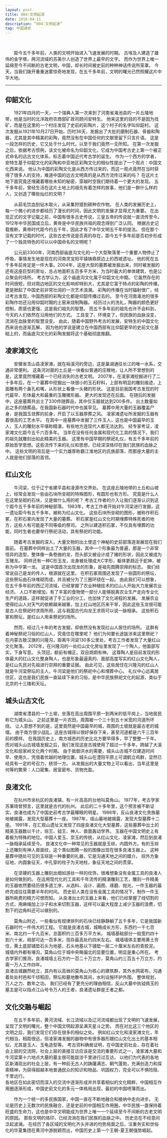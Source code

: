 ```yaml
---
layout: post
title: 004:文明起源
date: 2018-04-11
description: “004:文明起源”
tag: 中国通史
---
```


<br/>

&emsp;&emsp;距今五千多年前，人类的文明开始进入飞速发展的时期。
古埃及人建造了雄伟的金字塔，两河流域的苏美尔人创造了世界上最早的文字。
而作为世界上唯一延绵至今不间断的古老文明，中国，却长时间被史前的种种神话传说所笼罩。
今天，当我们拨开重重迷雾惊奇地发现，在五千多年前，文明的曙光已然照耀这片中华大地。

***


## 仰韶文化

&emsp;&emsp;1921年四月的一天，一个瑞典人第一次来到了河南省渑池县的一片丘陵地带，他是当时的北洋政府农商部矿政司顾问安特生。
他来这里的目的不是因为找矿，而是在这里的一个村庄发现了史前的彩陶片，这个村子的名字叫仰韶村。
这次发掘从1921年10月27日开始，历时36天，发掘出了大批的磨制石器、骨器和陶器，尤其是其中精美的彩陶，竟然没有在中国任何的文献里留下只言片语。
这是一段怎样的历史，它又处于什么时代，以至于我们竟然一无所知。
在第一次发掘之后，依据考古惯例，该文化被命名为仰韶文化，它成为中国考古史上第一个被正式命名的远古文化体系，标志着中国近代考古学的诞生。
作为一个西方的学者，安特生基于仰韶文化的彩陶和中亚地区彩陶文化的相似性提出了一个观点：中国文化西来说。
他认为中国的彩陶文化是从西方传过来的，而这一观点竟然在当时获得了很多人的支持，难道中国的远古文明真的是从西方流传过来的吗？
在这片土地下面究竟还埋藏着哪些未知的秘密，穿越时空我们期待着一个更大的发现。
五千多年前，曾经生活在这片土地上的祖先有着怎样的故事，他们是一群什么样的人，又创造了哪些灿烂的文明？

&emsp;&emsp;从茹毛饮血到钻木取火，从采集狩猎到耕种农作物。
在人类的发展历史上，每一个微小的进步都经历了漫长的时间，因此文明的发展才显得尤为重要。 
在出现正式的文字记载之前，中国有很多古史传说，三皇五帝的传说就一直流传至今。
1912年中华民国成立后，黄帝是中华民族共祖的观念得到广泛认同。
根据古史记载推断，黄帝时代距今约五千年，因此才有了中华文明五千年的提法。
但在那个没有文字记载的时代，这些古史传说是否真的存在，距今五千多年前是否初步形成了一个独具特色的可以以中国命名的文明呢？ 

&emsp;&emsp;公元前3300年，河南西部庙底沟文化的一个大型聚落里一个重要人物停止了呼吸，事情发生地是现在的河南灵宝阳平镇铸鼎原边上的西坡遗址。
他的死在五千多年前肯定是一件大事。2004年，这座大型的墓葬被发掘出来，同时被发掘的还有这座巨型的房址，总占地面积五百多平方米，为当时最大的单体建筑，也是公众聚会的场所。 
考古学认为，这个庙底沟文化属于仰韶文化中期。
它虽然存在的时间很短，但对周边地区的文化影响却特别大，尤其是它富于特点的彩陶的传播，更是掀起了中国史前非常壮阔的一次艺术浪潮。
彩陶的传播在当时辐射很广，经过考古发现，中国西部的彩陶文化都是仰韶传播过去的。
至今在河南渑池的很多彩陶作坊还沿用仰韶时期的土窑来烧制陶器。
经历过火的洗礼，陶器的颜色更好控制，质感也更强，这是我们祖先的智慧。
而五千多年前的祖先也许不会料到，今天的人们依然在沿用他们的方式。
工具变了，环境变了，但民族的血脉没变，流淌在血脉里的智慧没变。
由此，随着中国野外考古的发展，安特生的中国文化西来说也逐渐瓦解，
因为他的学说是建立在中国西部有比仰韶更早的史前文化基础上的，而庙底沟文化的彩陶发掘将这个基础彻底推翻。

## 凌家滩文化

&emsp;&emsp;安徽省含山县凌家滩，就在裕溪河的旁边，这是巢湖通往长江的唯一水系，交通非常便利。
这条河对面的土丘是一块看似普通的庄稼地，让人所不曾想到的是，这里竟然埋藏着一个已经消失的古老文明。
2007年，在凌家滩挖掘进行了二十多年后，在一个墓葬中挖掘出一块很小的玉石籽料，上部有明显的雕刻痕迹，上面雕有两个鼻孔和嘴，从形状上看像一头猪的形状。
这是目前我国考古发现的时代最早、形体最大和最重的玉雕猪形器。
更大的发现还在后面。
在随后的发掘中，这座墓葬共出土了330件随葬品，其中仅玉器就达到200多件。
出土数量如此之多的随葬品，在我国新石器时代中也属罕见。
墓葬中用大量的玉器覆盖尸身，是我国玉敛葬的前身，开启了以玉器厚葬之风。
凌家滩遗址所发掘的玉器有着很高的工艺水平。
在其中一座墓葬中发掘了三件玉人，这也是中国最早的玉人，玉人的雕刻水平堪称精湛，有些地方连现代人都无法达到。
经专家考证，凌家滩文化距今五千六百多年。
当年在没有任何金属和现代化工具的情况下，我们的祖先就雕刻出如此精美的玉器。
这里有中国早期的祭祀礼仪，有五千多年前的原始哲学思想。这些流传下来的礼仪和思想，已经深深烙印在我们民族的血脉之中。
这些文明的背后是一个实力雄厚称霸江淮地区的氏族部落，而那座大墓的主人就是他们部落的首领。 

## 红山文化

&emsp;&emsp;牛河梁，位于辽宁省建平县和凌源市交界处。
在这座丘陵地带的土丘和山坡上，经常会发现一些由石块所垒砌的特殊图形，有圆形也有方形。
究竟是什么人在这里垒砌的石块，又是做什么用的呢？
考古工作者的介入让我们逐渐认识到这个距今五千多年前的神秘部落。
1983年，考古工作者开始对牛河梁进行发掘，这一遗址距今有五千多年，被称为红山文化。
这些石块所垒砌的图形，被称作积石冢，在积石冢内发现了大量的墓葬。
积石冢是红山文化时期埋葬特殊死者的地方，这些人有可能是不同等级的祭司。
之所以建造积石冢，不仅具有埋葬的功能，同时生者也要举行祭祀活动，具有祭祀的功能。

&emsp;&emsp;随着考古发掘的深入，大量文物的出土使这个神秘的史前部落逐渐展现在我们面前。
在墓葬中同样出土了大量的玉器，其中一个形象最为普遍，那是一个非常怪异的造型，整体像一条卷曲的龙，而头部又被设计成了猪的形状，因此又被成为玉猪龙。
同样还有一种C形玉龙，龙身被处理成大C字形，躯体更趋近于蛇神，被称为中华第一龙。
这是中国首次出现龙的形象，是祖先图腾崇拜的标志。
我们经常说自己是龙的传人，根源就在这里。
在积石冢周围还发现了一些圆形的祭坛，这些祭坛由石块堆砌而成，并且被分为了三圈环绕在一起。
由此我们可以想象，在五千多年前的西辽河流域，已经掌握了农业种植技术的红山人开始大力发展农业经济。
人口不断增加，有了丰富的食物使一部分人能够脱离农业生产走向专业化生产的道路，这样就促进了手工业的分工，也加快了文化进程的发展。
发展农业使得红山人对天气的依赖越来越重，加上红山地区历来干旱，因此这些玉龙很可能是古人在祭祀时求雨所用，这与我国古代向龙王求雨可以说一脉相承。 
这些积石冢和祭坛，是红山人用来祭祀的场所。


&emsp;&emsp;然而，经过几十年的考古发掘，却依然没有发现红山人居住的场所。 
这群有着神秘祭祀习俗的红山人，究竟住在哪里呢？
他们为何要长途跋涉来这里祭祀？
在内蒙古敖汉旗的兴隆沟，距离牛河梁130多公里处，考古工作者发现了大量红山文化聚落。
2012年，在兴隆沟的一处红山文化房址里发现了一个陶人，他面部写实，下身写意。 头顶冠，额前有帽正，双目炯炯有神。
这尊陶人是目前发现的形体最大的红山文化整身陶人，也是形象最逼真的、面部高度写实的红山文化陶人，是红山先民对先祖进行崇拜的重要证据。
由此可见，这些居住在兴隆沟的红山人就是牛河梁祭坛的主人，牛河梁是他们的祭祀中心和埋葬中心。 
礼仪中心远离居住区，这也是我们民族一直延续下来的习俗，是中华民族祭祀文化的起源，类似于北京的十三陵和天坛。


## 城头山古文化

&emsp;&emsp;湖南省澧县的一个土坡，坐落在高出周围平原一到两米的低平岗上，当地居民称它为城头山。
之前这里是一片农田，周围被一个三十到五十米宽的河道所环绕。
让人意想不到的是，这里竟然是中国最早的城，周围的土坡就是最古老的城墙。
由于南方很少战乱，这座古城得以很好保存下来，甚至河道都是六千三百年前的模样。
在我国历史上，南方城邑的历史比北方要早得多，早了整整一千年。
而对城头山古城墙发掘之后，我们发现这座古城使用了超过一千多年，跨越了大溪文化和屈家岭文化两个时期。
由于抵御洪水的需要，城头山古城不仅建造时间早、使用久，凭借着优越的地理位置，城头山在澧阳平原上可谓鹤立鸡群，显然已经具有一定的号召力，统领一方。
从发掘出的大量文物上可以看出，当年这里是何等的繁荣：人口密集、居室密布、货物充盈。


## 良渚文化

&emsp;&emsp;在杭州市余杭区的良渚镇，有一片高高的台地叫莫角山。
1977年，考古学家苏秉琦曾预言，这里就是古代的杭州。
此后的二十多年里，这个预言被不断证实，良渚也成为了中国史前考古学最耀眼的明星。
1986年，反山良渚文化贵族墓地被揭露，发现大型墓葬十一座。
1987年，瑶山墓地被揭露，发现大型墓葬十二座。
1991年，在汇观山遗址又发现了四座良渚文化大型墓葬，这些墓葬中出土的精美玉器数以千计，琮王、钺王、神人、兽面轰动学界。
玉器在中国文明史上有着极为特殊的地位。中国人爱玉、崇玉的传统，从红山文化、凌家滩，然后到良渚一脉相承延续至今。
良渚文化中一种常见的玉器就是玉琮，内圆外方。有的玉琮上还雕刻有神人兽面纹，这个类似图腾一般的图像出现在很多良渚玉器上。
这种墓葬中随处可见的玉琮是一种重要的礼器，它是沟通天地之间的媒介。
琮外方象征地，内圆象征天，中孔穿的柱子为天地柱，象征天地之间的贯穿。

&emsp;&emsp;在坚硬的玉器上雕刻出细如游丝一样的纹饰，很难想象没有金属工具的良渚人是如何做到的。
在运用现代化的工具和千年流传的精湛雕刻工艺，雕刻一件精美的玉器依然要经历很多道工序，从选料、设计、画图、琢磨、抛光，一件玉器的最终完成往往需要半年的时间。
而史前人类在没有金属工具的情况下，制作一件玉器所耗费的精力可想而知。
从良渚出土的玉器上来看，他们已经掌握了线切割的方式，用麻绳加上沙子和水来切割玉器，这样可以最大程度上减少玉器的浪费，切割下的边角料还可以做别的。

&emsp;&emsp;莫角山附近，一些看似有规律排列的石块已经静静躺了五千多年，它是我国新石器时代一件伟大的工程。
它就是良渚古城，城略成长方形，东西约一千七百米、南北约一千九百米，总面积约三百多万平方米。
城墙基础部分一般宽约四十到六十米，局部可达一百多米，现存最高处约四米左右。
城墙墙体主要用黄土夯住，黄土底部铺垫石头为地基，石头地基以下铺垫一层二十厘米左右的青胶泥。
城墙内外都有壕沟，莫角山位于城中央略偏北的显要位置，明显是重心所在。
考古学家们推测，良渚城墙土石方约一百二十万立方，莫角山约三百五十万立方，约需一万人工作四年。  
良渚古城巍然屹立，其内有以高耸的莫角山为核心的建筑群，其外水网密布，沟通着处处村邑和千顷稻田，祭坛和墓地散布其间，水利设施环护外围。
整体规划，万人之力、数年之功。
我们已经有了更充分的理由相信，反山大墓中执钺佩玉的墓主是可以指点江山号令万人的王者，良渚遗址群是王者之都。


## 文化交融与崛起

&emsp;&emsp;在五千多年前，黄河流域、长江流域以及辽河流域都出现了文明的飞速发展，呈现了文明的曙光，整个中国文明起源呈满天星斗之势。
而在对比这三个地区的文明之后，我们发现它们存在很多的相似之处。
例如红山文化和凌家滩文化，年代相当，相距很远，但凌家滩发掘的器物中有很多器形跟红山文化出土的基本相似，尤其是玉人、玉龟造型等。
考古资料确凿证明，在中国史前社会，存在着社会上层的交流网，社会上层的直接互访应该是交流的重要形式之一，凌家滩大墓和牛河梁第十六地点大墓的墓主很可能跋涉千里进行过互访。
以他们为代表的各地区新涌现出的社会上层，有一种前无古人的踌躇满志、朝气蓬勃，充满创造力和探索精神，为获得超越本地普通民众的知识和物品、巩固权力，完全可以不惧险阻、千里远行。   
各地区在如此密切而深入的交流中逐渐形成并共享着相似的文化精粹，中国相互作用圈逐渐形成，中国史前文化的多元一体格局出现，最初的中国喷簿而出。 

&emsp;&emsp;作为一个统一的多民族国家，中国一直在不断地融合和接纳中走向进步。
无论是历史上无数次的民族融合，还是史前的中国相互作用圈，中华民族一直保持着旺盛的生命力，这也是中华文明能成为世界上唯一一个延续至今不间断的古老文明的原因。
那些文明的烙印，已经流淌在我们民族的血脉之中。
历史总在不经意间泛起波澜。
在经历了各区域的文明化齐头并进的均势局面之后，注重务实和世俗化的华夏集团在黄河中游脱颖而出，中国历史上第一个王朝-夏王朝强势崛起。

